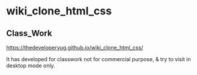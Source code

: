 # wiki_clone_html_css
## Class_Work <br/>
https://thedeveloperyug.github.io/wiki_clone_html_css/

It has developed for classwork not for commercial purpose, & try to visit in desktop mode only.
